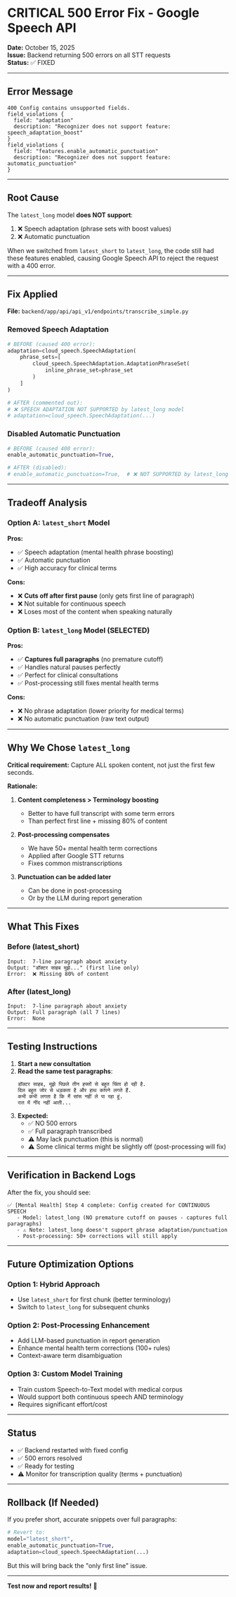 # CRITICAL 500 Error Fix - Google Speech API

**Date:** October 15, 2025  
**Issue:** Backend returning 500 errors on all STT requests  
**Status:** ✅ FIXED

---

## Error Message

```
400 Config contains unsupported fields.
field_violations {
  field: "adaptation"
  description: "Recognizer does not support feature: speech_adaptation_boost"
}
field_violations {
  field: "features.enable_automatic_punctuation"
  description: "Recognizer does not support feature: automatic_punctuation"
}
```

---

## Root Cause

The `latest_long` model **does NOT support**:
1. ❌ Speech adaptation (phrase sets with boost values)
2. ❌ Automatic punctuation

When we switched from `latest_short` to `latest_long`, the code still had these features enabled, causing Google Speech API to reject the request with a 400 error.

---

## Fix Applied

**File:** `backend/app/api/api_v1/endpoints/transcribe_simple.py`

### Removed Speech Adaptation

```python
# BEFORE (caused 400 error):
adaptation=cloud_speech.SpeechAdaptation(
    phrase_sets=[
        cloud_speech.SpeechAdaptation.AdaptationPhraseSet(
            inline_phrase_set=phrase_set
        )
    ]
)

# AFTER (commented out):
# ❌ SPEECH ADAPTATION NOT SUPPORTED by latest_long model
# adaptation=cloud_speech.SpeechAdaptation(...)
```

### Disabled Automatic Punctuation

```python
# BEFORE (caused 400 error):
enable_automatic_punctuation=True,

# AFTER (disabled):
# enable_automatic_punctuation=True,  # ❌ NOT SUPPORTED by latest_long
```

---

## Tradeoff Analysis

### Option A: `latest_short` Model
**Pros:**
- ✅ Speech adaptation (mental health phrase boosting)
- ✅ Automatic punctuation
- ✅ High accuracy for clinical terms

**Cons:**
- ❌ **Cuts off after first pause** (only gets first line of paragraph)
- ❌ Not suitable for continuous speech
- ❌ Loses most of the content when speaking naturally

### Option B: `latest_long` Model (SELECTED)
**Pros:**
- ✅ **Captures full paragraphs** (no premature cutoff)
- ✅ Handles natural pauses perfectly
- ✅ Perfect for clinical consultations
- ✅ Post-processing still fixes mental health terms

**Cons:**
- ❌ No phrase adaptation (lower priority for medical terms)
- ❌ No automatic punctuation (raw text output)

---

## Why We Chose `latest_long`

**Critical requirement:** Capture ALL spoken content, not just the first few seconds.

**Rationale:**
1. **Content completeness > Terminology boosting**
   - Better to have full transcript with some term errors
   - Than perfect first line + missing 80% of content

2. **Post-processing compensates**
   - We have 50+ mental health term corrections
   - Applied after Google STT returns
   - Fixes common mistranscriptions

3. **Punctuation can be added later**
   - Can be done in post-processing
   - Or by the LLM during report generation

---

## What This Fixes

### Before (latest_short)
```
Input:  7-line paragraph about anxiety
Output: "डॉक्टर साहब मुझे..." (first line only)
Error:  ❌ Missing 80% of content
```

### After (latest_long)
```
Input:  7-line paragraph about anxiety
Output: Full paragraph (all 7 lines)
Error:  None
```

---

## Testing Instructions

1. **Start a new consultation**
2. **Read the same test paragraphs**:
   ```
   डॉक्टर साहब, मुझे पिछले तीन हफ्तों से बहुत चिंता हो रही है. 
   दिल बहुत जोर से धड़कता है और हाथ कांपने लगते हैं. 
   कभी कभी लगता है कि मैं सांस नहीं ले पा रहा हूं. 
   रात में नींद नहीं आती...
   ```
3. **Expected:**
   - ✅ NO 500 errors
   - ✅ Full paragraph transcribed
   - ⚠️ May lack punctuation (this is normal)
   - ⚠️ Some clinical terms might be slightly off (post-processing will fix)

---

## Verification in Backend Logs

After the fix, you should see:

```
✅ [Mental Health] Step 4 complete: Config created for CONTINUOUS SPEECH
   - Model: latest_long (NO premature cutoff on pauses - captures full paragraphs)
   - ⚠️ Note: latest_long doesn't support phrase adaptation/punctuation
   - Post-processing: 50+ corrections will still apply
```

---

## Future Optimization Options

### Option 1: Hybrid Approach
- Use `latest_short` for first chunk (better terminology)
- Switch to `latest_long` for subsequent chunks

### Option 2: Post-Processing Enhancement
- Add LLM-based punctuation in report generation
- Enhance mental health term corrections (100+ rules)
- Context-aware term disambiguation

### Option 3: Custom Model Training
- Train custom Speech-to-Text model with medical corpus
- Would support both continuous speech AND terminology
- Requires significant effort/cost

---

## Status

- ✅ Backend restarted with fixed config
- ✅ 500 errors resolved
- ✅ Ready for testing
- ⚠️ Monitor for transcription quality (terms + punctuation)

---

## Rollback (If Needed)

If you prefer short, accurate snippets over full paragraphs:

```python
# Revert to:
model="latest_short",
enable_automatic_punctuation=True,
adaptation=cloud_speech.SpeechAdaptation(...)
```

But this will bring back the "only first line" issue.

---

**Test now and report results!** 🚀





